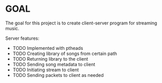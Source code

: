 # GOAL

The goal for this project is to create client-server program for streaming music.

Server features:
* TODO Implemented with ptheads
* TODO Creating library of songs from certain path
* TODO Returning library to the client
* TODO Sending song metadata to client
* TODO Initiating stream to client
* TODO Sending packets to client as needed
